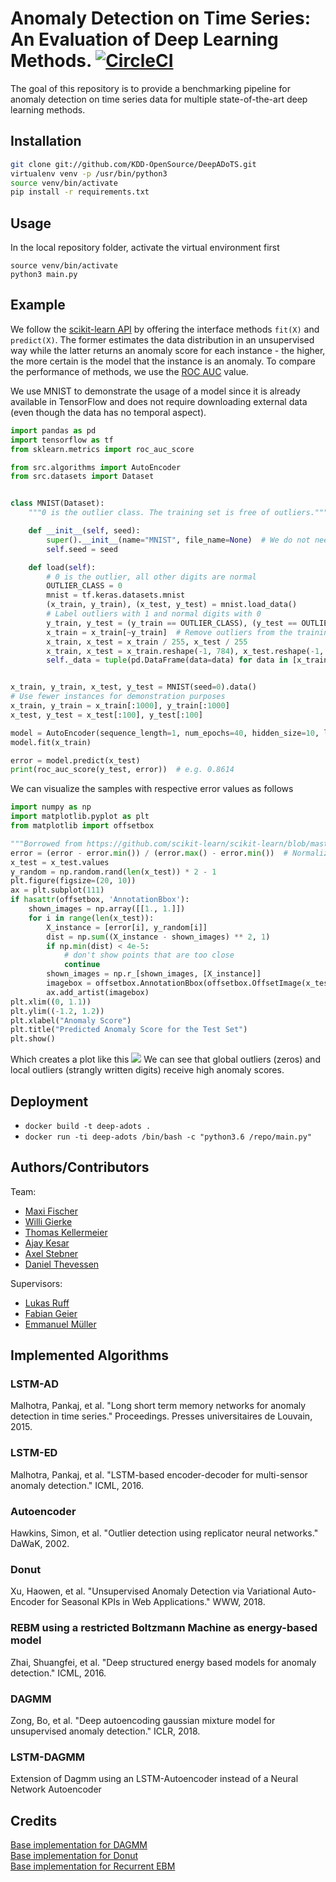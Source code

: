 
# Anomaly Detection on Time Series: An Evaluation of Deep Learning Methods. [![CircleCI](https://circleci.com/gh/KDD-OpenSource/DeepADoTS/tree/master.svg?style=svg&circle-token=2f20af2255f5f2d1ca22193c1b896d1c97b270d3)](https://circleci.com/gh/KDD-OpenSource/DeepADoTS/tree/master)

The goal of this repository is to provide a benchmarking pipeline for anomaly detection on time series data for multiple state-of-the-art deep learning methods.

## Installation

```bash
git clone git://github.com/KDD-OpenSource/DeepADoTS.git  
virtualenv venv -p /usr/bin/python3  
source venv/bin/activate  
pip install -r requirements.txt
```

## Usage

In the local repository folder, activate the virtual environment first

```
source venv/bin/activate
python3 main.py
``` 

## Example
We follow the [scikit-learn API](http://scikit-learn.org/dev/developers/contributing.html#different-objects) by offering the interface methods `fit(X)` and `predict(X)`. The former estimates the data distribution in an unsupervised way while the latter returns an anomaly score for each instance - the higher, the more certain is the model that the instance is an anomaly. To compare the performance of methods, we use the [ROC AUC](http://scikit-learn.org/stable/modules/generated/sklearn.metrics.roc_auc_score.html) value.


We use MNIST to demonstrate the usage of a model since it is already available in TensorFlow and does not require downloading external data (even though the data has no temporal aspect).

```python
import pandas as pd
import tensorflow as tf
from sklearn.metrics import roc_auc_score

from src.algorithms import AutoEncoder
from src.datasets import Dataset


class MNIST(Dataset):
    """0 is the outlier class. The training set is free of outliers."""

    def __init__(self, seed):
        super().__init__(name="MNIST", file_name=None)  # We do not need to load data from a file
        self.seed = seed

    def load(self):
        # 0 is the outlier, all other digits are normal
        OUTLIER_CLASS = 0
        mnist = tf.keras.datasets.mnist
        (x_train, y_train), (x_test, y_test) = mnist.load_data()
        # Label outliers with 1 and normal digits with 0
        y_train, y_test = (y_train == OUTLIER_CLASS), (y_test == OUTLIER_CLASS)
        x_train = x_train[~y_train]  # Remove outliers from the training set
        x_train, x_test = x_train / 255, x_test / 255
        x_train, x_test = x_train.reshape(-1, 784), x_test.reshape(-1, 784)
        self._data = tuple(pd.DataFrame(data=data) for data in [x_train, y_train, x_test, y_test])


x_train, y_train, x_test, y_test = MNIST(seed=0).data()
# Use fewer instances for demonstration purposes
x_train, y_train = x_train[:1000], y_train[:1000]
x_test, y_test = x_test[:100], y_test[:100]

model = AutoEncoder(sequence_length=1, num_epochs=40, hidden_size=10, lr=1e-4)
model.fit(x_train)

error = model.predict(x_test)
print(roc_auc_score(y_test, error))  # e.g. 0.8614
```
We can visualize the samples with respective error values as follows
```python
import numpy as np
import matplotlib.pyplot as plt
from matplotlib import offsetbox

"""Borrowed from https://github.com/scikit-learn/scikit-learn/blob/master/examples/manifold/plot_lle_digits.py#L44"""
error = (error - error.min()) / (error.max() - error.min())  # Normalize error
x_test = x_test.values
y_random = np.random.rand(len(x_test)) * 2 - 1
plt.figure(figsize=(20, 10))
ax = plt.subplot(111)
if hasattr(offsetbox, 'AnnotationBbox'):
    shown_images = np.array([[1., 1.]])
    for i in range(len(x_test)):
        X_instance = [error[i], y_random[i]]
        dist = np.sum((X_instance - shown_images) ** 2, 1)
        if np.min(dist) < 4e-5:
            # don't show points that are too close
            continue
        shown_images = np.r_[shown_images, [X_instance]]
        imagebox = offsetbox.AnnotationBbox(offsetbox.OffsetImage(x_test[i].reshape(28, 28), cmap=plt.cm.gray_r), X_instance)
        ax.add_artist(imagebox)
plt.xlim((0, 1.1))
plt.ylim((-1.2, 1.2))
plt.xlabel("Anomaly Score")
plt.title("Predicted Anomaly Score for the Test Set")
plt.show()
```
Which creates a plot like this
![](https://user-images.githubusercontent.com/6676439/48005276-51ee4c80-e113-11e8-8887-ac887e2cdde4.png)
We can see that global outliers (zeros) and local outliers (strangly written digits) receive high anomaly scores.

## Deployment

- `docker build -t deep-adots .`
- `docker run -ti deep-adots /bin/bash -c "python3.6 /repo/main.py"`


## Authors/Contributors
Team:
* [Maxi Fischer](https://github.com/maxifischer)
* [Willi Gierke](https://github.com/WGierke)
* [Thomas Kellermeier](https://github.com/Chaoste)
* [Ajay Kesar](https://github.com/weaslbe)
* [Axel Stebner](https://github.com/xasetl)
* [Daniel Thevessen](https://github.com/danthe96)

Supervisors:
* [Lukas Ruff](https://github.com/lukasruff)
* [Fabian Geier](https://github.com/fabiangei)
* [Emmanuel Müller](https://github.com/emmanuel-mueller)


## Implemented Algorithms

### LSTM-AD
Malhotra, Pankaj, et al. "Long short term memory networks for anomaly detection in time series." Proceedings. Presses universitaires de Louvain, 2015.

### LSTM-ED
Malhotra, Pankaj, et al. "LSTM-based encoder-decoder for multi-sensor anomaly detection." ICML, 2016.

### Autoencoder
Hawkins, Simon, et al. "Outlier detection using replicator neural networks." DaWaK, 2002.

### Donut
Xu, Haowen, et al. "Unsupervised Anomaly Detection via Variational Auto-Encoder for Seasonal KPIs in Web Applications." WWW, 2018.

### REBM using a restricted Boltzmann Machine as energy-based model
Zhai, Shuangfei, et al. "Deep structured energy based models for anomaly detection." ICML, 2016.

### DAGMM
Zong, Bo, et al. "Deep autoencoding gaussian mixture model for unsupervised anomaly detection." ICLR, 2018.

### LSTM-DAGMM
Extension of Dagmm using an LSTM-Autoencoder instead of a Neural Network Autoencoder

## Credits
[Base implementation for DAGMM](https://github.com/danieltan07/dagmm)  
[Base implementation for Donut](https://github.com/haowen-xu/donut)  
[Base implementation for Recurrent EBM](https://github.com/dshieble/Music_RNN_RBM)  
